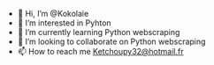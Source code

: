 - 👋 Hi, I’m @Kokolaie
- 👀 I’m interested in Pyhton
- 🌱 I’m currently learning Python webscraping
- 💞️ I’m looking to collaborate on Python webscraping
- 📫 How to reach me Ketchoupy32@hotmail.fr

<!---
Kokolaie/Kokolaie is a ✨ special ✨ repository because its `README.md` (this file) appears on your GitHub profile.
You can click the Preview link to take a look at your changes.
--->
